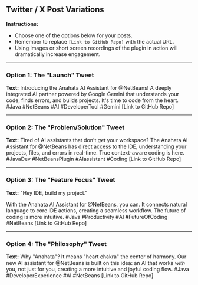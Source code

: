 ## Twitter / X Post Variations

**Instructions:**
- Choose one of the options below for your posts.
- Remember to replace `[Link to GitHub Repo]` with the actual URL.
- Using images or short screen recordings of the plugin in action will dramatically increase engagement.

---

### Option 1: The "Launch" Tweet

**Text:**
Introducing the Anahata AI Assistant for @NetBeans!  A deeply integrated AI partner powered by Google Gemini that understands your code, finds errors, and builds projects. It's time to code from the heart.
#Java #NetBeans #AI #DeveloperTool #Gemini
[Link to GitHub Repo]

---

### Option 2: The "Problem/Solution" Tweet

**Text:**
Tired of AI assistants that don't *get* your workspace? The Anahata AI Assistant for @NetBeans has direct access to the IDE, understanding your projects, files, and errors in real-time. True context-aware coding is here.
#JavaDev #NetBeansPlugin #AIassistant #Coding
[Link to GitHub Repo]

---

### Option 3: The "Feature Focus" Tweet

**Text:**
"Hey IDE, build my project."

With the Anahata AI Assistant for @NetBeans, you can. It connects natural language to core IDE actions, creating a seamless workflow. The future of coding is more intuitive.
#Java #Productivity #AI #FutureOfCoding #NetBeans
[Link to GitHub Repo]

---

### Option 4: The "Philosophy" Tweet

**Text:**
Why "Anahata"? It means "heart chakra"  the center of harmony. Our new AI assistant for @NetBeans is built on this idea: an AI that works *with* you, not just for you, creating a more intuitive and joyful coding flow.
#Java #DeveloperExperience #AI #NetBeans
[Link to GitHub Repo]
